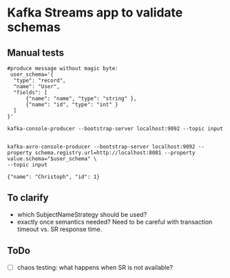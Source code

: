 # Kafka Streams app to validate schemas


## Manual tests

```shell
#produce message without magic byte:
 user_schema='{
  "type": "record",
  "name": "User",
  "fields": [
      {"name": "name", "type": "string" },
      {"name": "id", "type": "int" }
  ]
}'

kafka-console-producer --bootstrap-server localhost:9092 --topic input


kafka-avro-console-producer --bootstrap-server localhost:9092 --property schema.registry.url=http://localhost:8081 --property value.schema="$user_schema" \
--topic input

{"name": "Christoph", "id": 1}

```

## To clarify
- which SubjectNameStrategy should be used?
- exactly once semantics needed? Need to be careful with transaction timeout vs. SR response time.


## ToDo
- [ ] chaos testing: what happens when SR is not available?